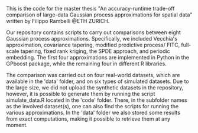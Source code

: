 This is the code for the master thesis "An accuracy-runtime trade-off comparison of large-data Gaussian process approximations for spatial data" written by Filippo Rambelli @ETH ZURICH.

Our repository contains scripts to carry out comparisons between eight Gaussian process approximations. Specifically, we included Vecchia's approximation, covariance tapering, modified predictive process/ FITC, full-scale tapering, fixed rank kriging, the SPDE approach, and periodic embedding. The first four approximations are implemented in Python in the GPboost package, while the remaining four in different R libraries. 

The comparison was carried out on four real-world datasets, which are available in the 'data' folder, and on six types of simulated datasets. Due to the large size, we did not upload the synthetic datasets in the repository, however, it is possible to generate them by running the script simulate_data.R located in the 'code' folder. There, in the subfolder names as the involved dataset(s), one can also find the scripts for running the various approximations.
In the 'data' folder we also stored some results from exact computations, making it possible to retrieve them at any moment.
